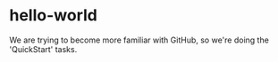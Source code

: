 # hello-world
We are trying to become more familiar with GitHub, so we're doing the 'QuickStart' tasks.
